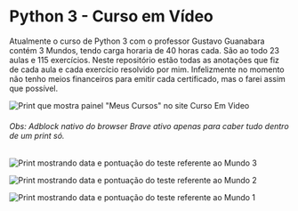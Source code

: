 # Python 3  - Curso em Vídeo

Atualmente o curso de Python 3 com o professor Gustavo Guanabara contém 3 Mundos, tendo carga horaria de 40 horas cada. São ao todo 23 aulas e 115 exercícios. Neste repositório estão todas as anotações que fiz de cada aula e cada exercício resolvido por mim. Infelizmente no momento não tenho meios financeiros para emitir cada certificado, mas o farei assim que possível. 



![Print que mostra painel "Meus Cursos" no site Curso Em Video](https://i.imgur.com/a3v2uvb.png)

######                    Obs: Adblock nativo do browser Brave ativo apenas para caber tudo dentro de um print só.

![Print mostrando data e pontuação do teste referente ao Mundo 3](https://i.imgur.com/anXwplo.png)

![Print mostrando data e pontuação do teste referente ao Mundo 2](https://i.imgur.com/NmhNDxS.png)

![Print mostrando data e pontuação do teste referente ao Mundo 1](https://i.imgur.com/8XBIcR5.png)
